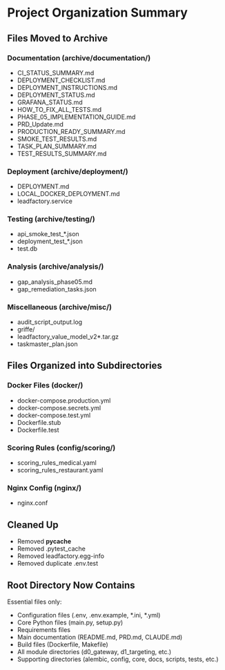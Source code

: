 # Project Organization Summary

## Files Moved to Archive

### Documentation (archive/documentation/)
- CI_STATUS_SUMMARY.md
- DEPLOYMENT_CHECKLIST.md
- DEPLOYMENT_INSTRUCTIONS.md
- DEPLOYMENT_STATUS.md
- GRAFANA_STATUS.md
- HOW_TO_FIX_ALL_TESTS.md
- PHASE_05_IMPLEMENTATION_GUIDE.md
- PRD_Update.md
- PRODUCTION_READY_SUMMARY.md
- SMOKE_TEST_RESULTS.md
- TASK_PLAN_SUMMARY.md
- TEST_RESULTS_SUMMARY.md

### Deployment (archive/deployment/)
- DEPLOYMENT.md
- LOCAL_DOCKER_DEPLOYMENT.md
- leadfactory.service

### Testing (archive/testing/)
- api_smoke_test_*.json
- deployment_test_*.json
- test.db

### Analysis (archive/analysis/)
- gap_analysis_phase05.md
- gap_remediation_tasks.json

### Miscellaneous (archive/misc/)
- audit_script_output.log
- griffe/
- leadfactory_value_model_v2*.tar.gz
- taskmaster_plan.json

## Files Organized into Subdirectories

### Docker Files (docker/)
- docker-compose.production.yml
- docker-compose.secrets.yml
- docker-compose.test.yml
- Dockerfile.stub
- Dockerfile.test

### Scoring Rules (config/scoring/)
- scoring_rules_medical.yaml
- scoring_rules_restaurant.yaml

### Nginx Config (nginx/)
- nginx.conf

## Cleaned Up
- Removed __pycache__
- Removed .pytest_cache
- Removed leadfactory.egg-info
- Removed duplicate .env.test

## Root Directory Now Contains

Essential files only:
- Configuration files (.env, .env.example, *.ini, *.yml)
- Core Python files (main.py, setup.py)
- Requirements files
- Main documentation (README.md, PRD.md, CLAUDE.md)
- Build files (Dockerfile, Makefile)
- All module directories (d0_gateway, d1_targeting, etc.)
- Supporting directories (alembic, config, core, docs, scripts, tests, etc.)